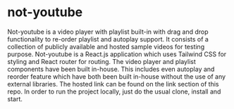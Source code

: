 # not-youtube
Not-youtube is a video player with playlist built-in with drag and drop functionality to re-order playlist and autoplay support. It consists of a collection of publicly available and hosted sample videos for testing purpose.
Not-youtube is a React.js application which uses Tailwind CSS for styling and React router for routing. The video player and playlist components have been built in-house. This includes even autoplay and reorder feature which have both been built in-house without the use of any external libraries.
The hosted link can be found on the link section of this repo. 
In order to run the project locally, just do the usual clone, install and start.  
